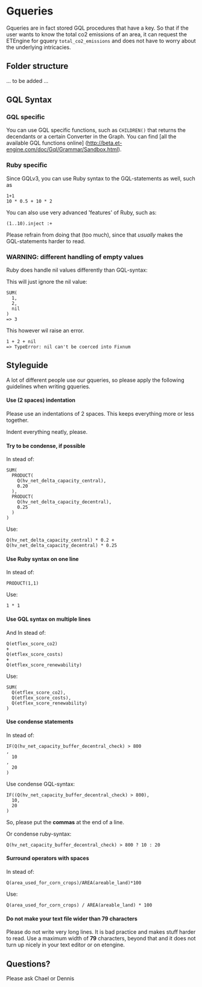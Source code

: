# Gqueries

Gqueries are in fact stored GQL procedures that have a key. So that if the
user wants to know the total co2 emissions of an area, it can request the
ETEngine for gquery `total_co2_emissions` and does not have to worry about
the underlying intricacies.

## Folder structure

... to be added ...

## GQL Syntax

### GQL specific

You can use GQL specific functions, such as `CHILDREN()` that returns the
decendants or a certain Converter in the Graph. You can find [all the
available GQL functions online]
(http://beta.et-engine.com/doc/Gql/Grammar/Sandbox.html).

### Ruby specific

Since GQLv3, you can use Ruby syntax to the GQL-statements as well, such as

    1+1
    10 * 0.5 + 10 * 2

You can also use very advanced 'features' of Ruby, such as:

    (1..10).inject :+

Please refrain from doing that (too much), since that *usually* makes
the GQL-statements harder to read.

### WARNING: different handling of empty values

Ruby does handle nil values differently than GQL-syntax:

This will just ignore the nil value:

    SUM(
      1,
      2,
      nil
    )
    => 3

This however wil raise an error.

    1 + 2 + nil 
    => TypeError: nil can't be coerced into Fixnum

## Styleguide

A lot of different people use our gqueries, so please apply the following
guidelines when writing gqueries.

#### Use (2 spaces) indentation

Please use an indentations of 2 spaces. This keeps everything more or less
together.

Indent everything neatly, please.

#### Try to be condense, if possible

In stead of:

    SUM(
      PRODUCT(
        Q(hv_net_delta_capacity_central),
        0.20
      ),
      PRODUCT(
        Q(hv_net_delta_capacity_decentral),
        0.25
      )
    )

Use:

    Q(hv_net_delta_capacity_central) * 0.2 + Q(hv_net_delta_capacity_decentral) * 0.25

#### Use Ruby syntax on one line

In stead of:

    PRODUCT(1,1)

Use:

    1 * 1

#### Use GQL syntax on multiple lines

And In stead of:

    Q(etflex_score_co2)
    +
    Q(etflex_score_costs)
    +
    Q(etflex_score_renewability)

Use:

    SUM(
      Q(etflex_score_co2),
      Q(etflex_score_costs),
      Q(etflex_score_renewability)
    )

#### Use condense statements

In stead of:

    IF(Q(hv_net_capacity_buffer_decentral_check) > 800
    ,
      10
    ,
      20
    )

Use condense GQL-syntax:

    IF((Q(hv_net_capacity_buffer_decentral_check) > 800),
      10,
      20
    )

So, please put the **commas** at the end of a line.

Or condense ruby-syntax:

    Q(hv_net_capacity_buffer_decentral_check) > 800 ? 10 : 20

#### Surround operators with spaces

In stead of:

    Q(area_used_for_corn_crops)/AREA(areable_land)*100

Use: 

    Q(area_used_for_corn_crops) / AREA(areable_land) * 100

#### Do not make your text file wider than 79 characters

Please do not write very long lines. It is bad practice and makes stuff harder
to read. Use a maximum width of **79** characters, beyond that and it does not
turn up nicely in your text editor or on etengine.

## Questions?

Please ask Chael or Dennis
